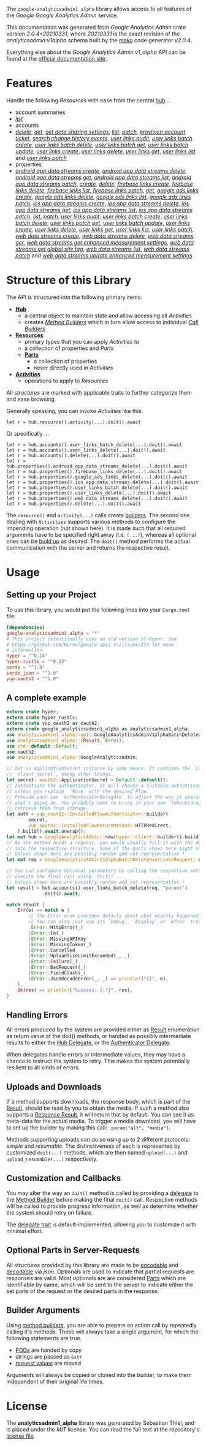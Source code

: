 <!---
DO NOT EDIT !
This file was generated automatically from 'src/mako/api/README.md.mako'
DO NOT EDIT !
-->
The `google-analyticsadmin1_alpha` library allows access to all features of the *Google Google Analytics Admin* service.

This documentation was generated from *Google Analytics Admin* crate version *2.0.4+20210331*, where *20210331* is the exact revision of the *analyticsadmin:v1alpha* schema built by the [mako](http://www.makotemplates.org/) code generator *v2.0.4*.

Everything else about the *Google Analytics Admin* *v1_alpha* API can be found at the
[official documentation site](http://code.google.com/apis/analytics/docs/mgmt/home.html).
# Features

Handle the following *Resources* with ease from the central [hub](https://docs.rs/google-analyticsadmin1_alpha/2.0.4+20210331/google_analyticsadmin1_alpha/GoogleAnalyticsAdmin) ... 

* account summaries
 * [*list*](https://docs.rs/google-analyticsadmin1_alpha/2.0.4+20210331/google_analyticsadmin1_alpha/api::AccountSummaryListCall)
* accounts
 * [*delete*](https://docs.rs/google-analyticsadmin1_alpha/2.0.4+20210331/google_analyticsadmin1_alpha/api::AccountDeleteCall), [*get*](https://docs.rs/google-analyticsadmin1_alpha/2.0.4+20210331/google_analyticsadmin1_alpha/api::AccountGetCall), [*get data sharing settings*](https://docs.rs/google-analyticsadmin1_alpha/2.0.4+20210331/google_analyticsadmin1_alpha/api::AccountGetDataSharingSettingCall), [*list*](https://docs.rs/google-analyticsadmin1_alpha/2.0.4+20210331/google_analyticsadmin1_alpha/api::AccountListCall), [*patch*](https://docs.rs/google-analyticsadmin1_alpha/2.0.4+20210331/google_analyticsadmin1_alpha/api::AccountPatchCall), [*provision account ticket*](https://docs.rs/google-analyticsadmin1_alpha/2.0.4+20210331/google_analyticsadmin1_alpha/api::AccountProvisionAccountTicketCall), [*search change history events*](https://docs.rs/google-analyticsadmin1_alpha/2.0.4+20210331/google_analyticsadmin1_alpha/api::AccountSearchChangeHistoryEventCall), [*user links audit*](https://docs.rs/google-analyticsadmin1_alpha/2.0.4+20210331/google_analyticsadmin1_alpha/api::AccountUserLinkAuditCall), [*user links batch create*](https://docs.rs/google-analyticsadmin1_alpha/2.0.4+20210331/google_analyticsadmin1_alpha/api::AccountUserLinkBatchCreateCall), [*user links batch delete*](https://docs.rs/google-analyticsadmin1_alpha/2.0.4+20210331/google_analyticsadmin1_alpha/api::AccountUserLinkBatchDeleteCall), [*user links batch get*](https://docs.rs/google-analyticsadmin1_alpha/2.0.4+20210331/google_analyticsadmin1_alpha/api::AccountUserLinkBatchGetCall), [*user links batch update*](https://docs.rs/google-analyticsadmin1_alpha/2.0.4+20210331/google_analyticsadmin1_alpha/api::AccountUserLinkBatchUpdateCall), [*user links create*](https://docs.rs/google-analyticsadmin1_alpha/2.0.4+20210331/google_analyticsadmin1_alpha/api::AccountUserLinkCreateCall), [*user links delete*](https://docs.rs/google-analyticsadmin1_alpha/2.0.4+20210331/google_analyticsadmin1_alpha/api::AccountUserLinkDeleteCall), [*user links get*](https://docs.rs/google-analyticsadmin1_alpha/2.0.4+20210331/google_analyticsadmin1_alpha/api::AccountUserLinkGetCall), [*user links list*](https://docs.rs/google-analyticsadmin1_alpha/2.0.4+20210331/google_analyticsadmin1_alpha/api::AccountUserLinkListCall) and [*user links patch*](https://docs.rs/google-analyticsadmin1_alpha/2.0.4+20210331/google_analyticsadmin1_alpha/api::AccountUserLinkPatchCall)
* properties
 * [*android app data streams create*](https://docs.rs/google-analyticsadmin1_alpha/2.0.4+20210331/google_analyticsadmin1_alpha/api::PropertyAndroidAppDataStreamCreateCall), [*android app data streams delete*](https://docs.rs/google-analyticsadmin1_alpha/2.0.4+20210331/google_analyticsadmin1_alpha/api::PropertyAndroidAppDataStreamDeleteCall), [*android app data streams get*](https://docs.rs/google-analyticsadmin1_alpha/2.0.4+20210331/google_analyticsadmin1_alpha/api::PropertyAndroidAppDataStreamGetCall), [*android app data streams list*](https://docs.rs/google-analyticsadmin1_alpha/2.0.4+20210331/google_analyticsadmin1_alpha/api::PropertyAndroidAppDataStreamListCall), [*android app data streams patch*](https://docs.rs/google-analyticsadmin1_alpha/2.0.4+20210331/google_analyticsadmin1_alpha/api::PropertyAndroidAppDataStreamPatchCall), [*create*](https://docs.rs/google-analyticsadmin1_alpha/2.0.4+20210331/google_analyticsadmin1_alpha/api::PropertyCreateCall), [*delete*](https://docs.rs/google-analyticsadmin1_alpha/2.0.4+20210331/google_analyticsadmin1_alpha/api::PropertyDeleteCall), [*firebase links create*](https://docs.rs/google-analyticsadmin1_alpha/2.0.4+20210331/google_analyticsadmin1_alpha/api::PropertyFirebaseLinkCreateCall), [*firebase links delete*](https://docs.rs/google-analyticsadmin1_alpha/2.0.4+20210331/google_analyticsadmin1_alpha/api::PropertyFirebaseLinkDeleteCall), [*firebase links list*](https://docs.rs/google-analyticsadmin1_alpha/2.0.4+20210331/google_analyticsadmin1_alpha/api::PropertyFirebaseLinkListCall), [*firebase links patch*](https://docs.rs/google-analyticsadmin1_alpha/2.0.4+20210331/google_analyticsadmin1_alpha/api::PropertyFirebaseLinkPatchCall), [*get*](https://docs.rs/google-analyticsadmin1_alpha/2.0.4+20210331/google_analyticsadmin1_alpha/api::PropertyGetCall), [*google ads links create*](https://docs.rs/google-analyticsadmin1_alpha/2.0.4+20210331/google_analyticsadmin1_alpha/api::PropertyGoogleAdsLinkCreateCall), [*google ads links delete*](https://docs.rs/google-analyticsadmin1_alpha/2.0.4+20210331/google_analyticsadmin1_alpha/api::PropertyGoogleAdsLinkDeleteCall), [*google ads links list*](https://docs.rs/google-analyticsadmin1_alpha/2.0.4+20210331/google_analyticsadmin1_alpha/api::PropertyGoogleAdsLinkListCall), [*google ads links patch*](https://docs.rs/google-analyticsadmin1_alpha/2.0.4+20210331/google_analyticsadmin1_alpha/api::PropertyGoogleAdsLinkPatchCall), [*ios app data streams create*](https://docs.rs/google-analyticsadmin1_alpha/2.0.4+20210331/google_analyticsadmin1_alpha/api::PropertyIosAppDataStreamCreateCall), [*ios app data streams delete*](https://docs.rs/google-analyticsadmin1_alpha/2.0.4+20210331/google_analyticsadmin1_alpha/api::PropertyIosAppDataStreamDeleteCall), [*ios app data streams get*](https://docs.rs/google-analyticsadmin1_alpha/2.0.4+20210331/google_analyticsadmin1_alpha/api::PropertyIosAppDataStreamGetCall), [*ios app data streams list*](https://docs.rs/google-analyticsadmin1_alpha/2.0.4+20210331/google_analyticsadmin1_alpha/api::PropertyIosAppDataStreamListCall), [*ios app data streams patch*](https://docs.rs/google-analyticsadmin1_alpha/2.0.4+20210331/google_analyticsadmin1_alpha/api::PropertyIosAppDataStreamPatchCall), [*list*](https://docs.rs/google-analyticsadmin1_alpha/2.0.4+20210331/google_analyticsadmin1_alpha/api::PropertyListCall), [*patch*](https://docs.rs/google-analyticsadmin1_alpha/2.0.4+20210331/google_analyticsadmin1_alpha/api::PropertyPatchCall), [*user links audit*](https://docs.rs/google-analyticsadmin1_alpha/2.0.4+20210331/google_analyticsadmin1_alpha/api::PropertyUserLinkAuditCall), [*user links batch create*](https://docs.rs/google-analyticsadmin1_alpha/2.0.4+20210331/google_analyticsadmin1_alpha/api::PropertyUserLinkBatchCreateCall), [*user links batch delete*](https://docs.rs/google-analyticsadmin1_alpha/2.0.4+20210331/google_analyticsadmin1_alpha/api::PropertyUserLinkBatchDeleteCall), [*user links batch get*](https://docs.rs/google-analyticsadmin1_alpha/2.0.4+20210331/google_analyticsadmin1_alpha/api::PropertyUserLinkBatchGetCall), [*user links batch update*](https://docs.rs/google-analyticsadmin1_alpha/2.0.4+20210331/google_analyticsadmin1_alpha/api::PropertyUserLinkBatchUpdateCall), [*user links create*](https://docs.rs/google-analyticsadmin1_alpha/2.0.4+20210331/google_analyticsadmin1_alpha/api::PropertyUserLinkCreateCall), [*user links delete*](https://docs.rs/google-analyticsadmin1_alpha/2.0.4+20210331/google_analyticsadmin1_alpha/api::PropertyUserLinkDeleteCall), [*user links get*](https://docs.rs/google-analyticsadmin1_alpha/2.0.4+20210331/google_analyticsadmin1_alpha/api::PropertyUserLinkGetCall), [*user links list*](https://docs.rs/google-analyticsadmin1_alpha/2.0.4+20210331/google_analyticsadmin1_alpha/api::PropertyUserLinkListCall), [*user links patch*](https://docs.rs/google-analyticsadmin1_alpha/2.0.4+20210331/google_analyticsadmin1_alpha/api::PropertyUserLinkPatchCall), [*web data streams create*](https://docs.rs/google-analyticsadmin1_alpha/2.0.4+20210331/google_analyticsadmin1_alpha/api::PropertyWebDataStreamCreateCall), [*web data streams delete*](https://docs.rs/google-analyticsadmin1_alpha/2.0.4+20210331/google_analyticsadmin1_alpha/api::PropertyWebDataStreamDeleteCall), [*web data streams get*](https://docs.rs/google-analyticsadmin1_alpha/2.0.4+20210331/google_analyticsadmin1_alpha/api::PropertyWebDataStreamGetCall), [*web data streams get enhanced measurement settings*](https://docs.rs/google-analyticsadmin1_alpha/2.0.4+20210331/google_analyticsadmin1_alpha/api::PropertyWebDataStreamGetEnhancedMeasurementSettingCall), [*web data streams get global site tag*](https://docs.rs/google-analyticsadmin1_alpha/2.0.4+20210331/google_analyticsadmin1_alpha/api::PropertyWebDataStreamGetGlobalSiteTagCall), [*web data streams list*](https://docs.rs/google-analyticsadmin1_alpha/2.0.4+20210331/google_analyticsadmin1_alpha/api::PropertyWebDataStreamListCall), [*web data streams patch*](https://docs.rs/google-analyticsadmin1_alpha/2.0.4+20210331/google_analyticsadmin1_alpha/api::PropertyWebDataStreamPatchCall) and [*web data streams update enhanced measurement settings*](https://docs.rs/google-analyticsadmin1_alpha/2.0.4+20210331/google_analyticsadmin1_alpha/api::PropertyWebDataStreamUpdateEnhancedMeasurementSettingCall)




# Structure of this Library

The API is structured into the following primary items:

* **[Hub](https://docs.rs/google-analyticsadmin1_alpha/2.0.4+20210331/google_analyticsadmin1_alpha/GoogleAnalyticsAdmin)**
    * a central object to maintain state and allow accessing all *Activities*
    * creates [*Method Builders*](https://docs.rs/google-analyticsadmin1_alpha/2.0.4+20210331/google_analyticsadmin1_alpha/client::MethodsBuilder) which in turn
      allow access to individual [*Call Builders*](https://docs.rs/google-analyticsadmin1_alpha/2.0.4+20210331/google_analyticsadmin1_alpha/client::CallBuilder)
* **[Resources](https://docs.rs/google-analyticsadmin1_alpha/2.0.4+20210331/google_analyticsadmin1_alpha/client::Resource)**
    * primary types that you can apply *Activities* to
    * a collection of properties and *Parts*
    * **[Parts](https://docs.rs/google-analyticsadmin1_alpha/2.0.4+20210331/google_analyticsadmin1_alpha/client::Part)**
        * a collection of properties
        * never directly used in *Activities*
* **[Activities](https://docs.rs/google-analyticsadmin1_alpha/2.0.4+20210331/google_analyticsadmin1_alpha/client::CallBuilder)**
    * operations to apply to *Resources*

All *structures* are marked with applicable traits to further categorize them and ease browsing.

Generally speaking, you can invoke *Activities* like this:

```Rust,ignore
let r = hub.resource().activity(...).doit().await
```

Or specifically ...

```ignore
let r = hub.accounts().user_links_batch_delete(...).doit().await
let r = hub.accounts().user_links_delete(...).doit().await
let r = hub.accounts().delete(...).doit().await
let r = hub.properties().android_app_data_streams_delete(...).doit().await
let r = hub.properties().firebase_links_delete(...).doit().await
let r = hub.properties().google_ads_links_delete(...).doit().await
let r = hub.properties().ios_app_data_streams_delete(...).doit().await
let r = hub.properties().user_links_batch_delete(...).doit().await
let r = hub.properties().user_links_delete(...).doit().await
let r = hub.properties().web_data_streams_delete(...).doit().await
let r = hub.properties().delete(...).doit().await
```

The `resource()` and `activity(...)` calls create [builders][builder-pattern]. The second one dealing with `Activities` 
supports various methods to configure the impending operation (not shown here). It is made such that all required arguments have to be 
specified right away (i.e. `(...)`), whereas all optional ones can be [build up][builder-pattern] as desired.
The `doit()` method performs the actual communication with the server and returns the respective result.

# Usage

## Setting up your Project

To use this library, you would put the following lines into your `Cargo.toml` file:

```toml
[dependencies]
google-analyticsadmin1_alpha = "*"
# This project intentionally uses an old version of Hyper. See
# https://github.com/Byron/google-apis-rs/issues/173 for more
# information.
hyper = "^0.14"
hyper-rustls = "^0.22"
serde = "^1.0"
serde_json = "^1.0"
yup-oauth2 = "^5.0"
```

## A complete example

```Rust
extern crate hyper;
extern crate hyper_rustls;
extern crate yup_oauth2 as oauth2;
extern crate google_analyticsadmin1_alpha as analyticsadmin1_alpha;
use analyticsadmin1_alpha::api::GoogleAnalyticsAdminV1alphaBatchDeleteUserLinksRequest;
use analyticsadmin1_alpha::{Result, Error};
use std::default::Default;
use oauth2;
use analyticsadmin1_alpha::GoogleAnalyticsAdmin;

// Get an ApplicationSecret instance by some means. It contains the `client_id` and 
// `client_secret`, among other things.
let secret: oauth2::ApplicationSecret = Default::default();
// Instantiate the authenticator. It will choose a suitable authentication flow for you, 
// unless you replace  `None` with the desired Flow.
// Provide your own `AuthenticatorDelegate` to adjust the way it operates and get feedback about 
// what's going on. You probably want to bring in your own `TokenStorage` to persist tokens and
// retrieve them from storage.
let auth = yup_oauth2::InstalledFlowAuthenticator::builder(
        secret,
        yup_oauth2::InstalledFlowReturnMethod::HTTPRedirect,
    ).build().await.unwrap();
let mut hub = GoogleAnalyticsAdmin::new(hyper::Client::builder().build(hyper_rustls::HttpsConnector::with_native_roots()), auth);
// As the method needs a request, you would usually fill it with the desired information
// into the respective structure. Some of the parts shown here might not be applicable !
// Values shown here are possibly random and not representative !
let mut req = GoogleAnalyticsAdminV1alphaBatchDeleteUserLinksRequest::default();

// You can configure optional parameters by calling the respective setters at will, and
// execute the final call using `doit()`.
// Values shown here are possibly random and not representative !
let result = hub.accounts().user_links_batch_delete(req, "parent")
             .doit().await;

match result {
    Err(e) => match e {
        // The Error enum provides details about what exactly happened.
        // You can also just use its `Debug`, `Display` or `Error` traits
         Error::HttpError(_)
        |Error::Io(_)
        |Error::MissingAPIKey
        |Error::MissingToken(_)
        |Error::Cancelled
        |Error::UploadSizeLimitExceeded(_, _)
        |Error::Failure(_)
        |Error::BadRequest(_)
        |Error::FieldClash(_)
        |Error::JsonDecodeError(_, _) => println!("{}", e),
    },
    Ok(res) => println!("Success: {:?}", res),
}

```
## Handling Errors

All errors produced by the system are provided either as [Result](https://docs.rs/google-analyticsadmin1_alpha/2.0.4+20210331/google_analyticsadmin1_alpha/client::Result) enumeration as return value of
the doit() methods, or handed as possibly intermediate results to either the 
[Hub Delegate](https://docs.rs/google-analyticsadmin1_alpha/2.0.4+20210331/google_analyticsadmin1_alpha/client::Delegate), or the [Authenticator Delegate](https://docs.rs/yup-oauth2/*/yup_oauth2/trait.AuthenticatorDelegate.html).

When delegates handle errors or intermediate values, they may have a chance to instruct the system to retry. This 
makes the system potentially resilient to all kinds of errors.

## Uploads and Downloads
If a method supports downloads, the response body, which is part of the [Result](https://docs.rs/google-analyticsadmin1_alpha/2.0.4+20210331/google_analyticsadmin1_alpha/client::Result), should be
read by you to obtain the media.
If such a method also supports a [Response Result](https://docs.rs/google-analyticsadmin1_alpha/2.0.4+20210331/google_analyticsadmin1_alpha/client::ResponseResult), it will return that by default.
You can see it as meta-data for the actual media. To trigger a media download, you will have to set up the builder by making
this call: `.param("alt", "media")`.

Methods supporting uploads can do so using up to 2 different protocols: 
*simple* and *resumable*. The distinctiveness of each is represented by customized 
`doit(...)` methods, which are then named `upload(...)` and `upload_resumable(...)` respectively.

## Customization and Callbacks

You may alter the way an `doit()` method is called by providing a [delegate](https://docs.rs/google-analyticsadmin1_alpha/2.0.4+20210331/google_analyticsadmin1_alpha/client::Delegate) to the 
[Method Builder](https://docs.rs/google-analyticsadmin1_alpha/2.0.4+20210331/google_analyticsadmin1_alpha/client::CallBuilder) before making the final `doit()` call. 
Respective methods will be called to provide progress information, as well as determine whether the system should 
retry on failure.

The [delegate trait](https://docs.rs/google-analyticsadmin1_alpha/2.0.4+20210331/google_analyticsadmin1_alpha/client::Delegate) is default-implemented, allowing you to customize it with minimal effort.

## Optional Parts in Server-Requests

All structures provided by this library are made to be [encodable](https://docs.rs/google-analyticsadmin1_alpha/2.0.4+20210331/google_analyticsadmin1_alpha/client::RequestValue) and 
[decodable](https://docs.rs/google-analyticsadmin1_alpha/2.0.4+20210331/google_analyticsadmin1_alpha/client::ResponseResult) via *json*. Optionals are used to indicate that partial requests are responses 
are valid.
Most optionals are are considered [Parts](https://docs.rs/google-analyticsadmin1_alpha/2.0.4+20210331/google_analyticsadmin1_alpha/client::Part) which are identifiable by name, which will be sent to 
the server to indicate either the set parts of the request or the desired parts in the response.

## Builder Arguments

Using [method builders](https://docs.rs/google-analyticsadmin1_alpha/2.0.4+20210331/google_analyticsadmin1_alpha/client::CallBuilder), you are able to prepare an action call by repeatedly calling it's methods.
These will always take a single argument, for which the following statements are true.

* [PODs][wiki-pod] are handed by copy
* strings are passed as `&str`
* [request values](https://docs.rs/google-analyticsadmin1_alpha/2.0.4+20210331/google_analyticsadmin1_alpha/client::RequestValue) are moved

Arguments will always be copied or cloned into the builder, to make them independent of their original life times.

[wiki-pod]: http://en.wikipedia.org/wiki/Plain_old_data_structure
[builder-pattern]: http://en.wikipedia.org/wiki/Builder_pattern
[google-go-api]: https://github.com/google/google-api-go-client

# License
The **analyticsadmin1_alpha** library was generated by Sebastian Thiel, and is placed 
under the *MIT* license.
You can read the full text at the repository's [license file][repo-license].

[repo-license]: https://github.com/Byron/google-apis-rsblob/main/LICENSE.md
